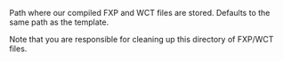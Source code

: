 ﻿Path where our compiled FXP and WCT files are stored. Defaults to the same path as the template.

Note that you are responsible for cleaning up this directory of FXP/WCT files.